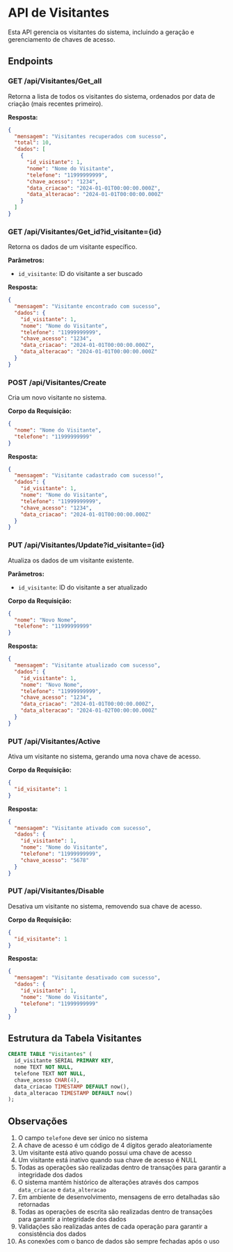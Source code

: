 # API de Visitantes

Esta API gerencia os visitantes do sistema, incluindo a geração e gerenciamento de chaves de acesso.

## Endpoints

### GET /api/Visitantes/Get_all
Retorna a lista de todos os visitantes do sistema, ordenados por data de criação (mais recentes primeiro).

**Resposta:**
```json
{
  "mensagem": "Visitantes recuperados com sucesso",
  "total": 10,
  "dados": [
    {
      "id_visitante": 1,
      "nome": "Nome do Visitante",
      "telefone": "11999999999",
      "chave_acesso": "1234",
      "data_criacao": "2024-01-01T00:00:00.000Z",
      "data_alteracao": "2024-01-01T00:00:00.000Z"
    }
  ]
}
```

### GET /api/Visitantes/Get_id?id_visitante={id}
Retorna os dados de um visitante específico.

**Parâmetros:**
- `id_visitante`: ID do visitante a ser buscado

**Resposta:**
```json
{
  "mensagem": "Visitante encontrado com sucesso",
  "dados": {
    "id_visitante": 1,
    "nome": "Nome do Visitante",
    "telefone": "11999999999",
    "chave_acesso": "1234",
    "data_criacao": "2024-01-01T00:00:00.000Z",
    "data_alteracao": "2024-01-01T00:00:00.000Z"
  }
}
```

### POST /api/Visitantes/Create
Cria um novo visitante no sistema.

**Corpo da Requisição:**
```json
{
  "nome": "Nome do Visitante",
  "telefone": "11999999999"
}
```

**Resposta:**
```json
{
  "mensagem": "Visitante cadastrado com sucesso!",
  "dados": {
    "id_visitante": 1,
    "nome": "Nome do Visitante",
    "telefone": "11999999999",
    "chave_acesso": "1234",
    "data_criacao": "2024-01-01T00:00:00.000Z"
  }
}
```

### PUT /api/Visitantes/Update?id_visitante={id}
Atualiza os dados de um visitante existente.

**Parâmetros:**
- `id_visitante`: ID do visitante a ser atualizado

**Corpo da Requisição:**
```json
{
  "nome": "Novo Nome",
  "telefone": "11999999999"
}
```

**Resposta:**
```json
{
  "mensagem": "Visitante atualizado com sucesso",
  "dados": {
    "id_visitante": 1,
    "nome": "Novo Nome",
    "telefone": "11999999999",
    "chave_acesso": "1234",
    "data_criacao": "2024-01-01T00:00:00.000Z",
    "data_alteracao": "2024-01-02T00:00:00.000Z"
  }
}
```

### PUT /api/Visitantes/Active
Ativa um visitante no sistema, gerando uma nova chave de acesso.

**Corpo da Requisição:**
```json
{
  "id_visitante": 1
}
```

**Resposta:**
```json
{
  "mensagem": "Visitante ativado com sucesso",
  "dados": {
    "id_visitante": 1,
    "nome": "Nome do Visitante",
    "telefone": "11999999999",
    "chave_acesso": "5678"
  }
}
```

### PUT /api/Visitantes/Disable
Desativa um visitante no sistema, removendo sua chave de acesso.

**Corpo da Requisição:**
```json
{
  "id_visitante": 1
}
```

**Resposta:**
```json
{
  "mensagem": "Visitante desativado com sucesso",
  "dados": {
    "id_visitante": 1,
    "nome": "Nome do Visitante",
    "telefone": "11999999999"
  }
}
```

## Estrutura da Tabela Visitantes
```sql
CREATE TABLE "Visitantes" (
  id_visitante SERIAL PRIMARY KEY,
  nome TEXT NOT NULL,
  telefone TEXT NOT NULL,
  chave_acesso CHAR(4),
  data_criacao TIMESTAMP DEFAULT now(),
  data_alteracao TIMESTAMP DEFAULT now()
);
```

## Observações
1. O campo `telefone` deve ser único no sistema
2. A chave de acesso é um código de 4 dígitos gerado aleatoriamente
3. Um visitante está ativo quando possui uma chave de acesso
4. Um visitante está inativo quando sua chave de acesso é NULL
5. Todas as operações são realizadas dentro de transações para garantir a integridade dos dados
6. O sistema mantém histórico de alterações através dos campos `data_criacao` e `data_alteracao`
7. Em ambiente de desenvolvimento, mensagens de erro detalhadas são retornadas
8. Todas as operações de escrita são realizadas dentro de transações para garantir a integridade dos dados
9. Validações são realizadas antes de cada operação para garantir a consistência dos dados
10. As conexões com o banco de dados são sempre fechadas após o uso 